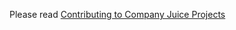Please read [Contributing to Company Juice Projects](https://github.com/companyjuice/guidelines/blob/master/CONTRIBUTING.md)
